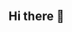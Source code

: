 ## Hi there 👋

<!--
**balijak/balijak** is a ✨ _special_ ✨ repository because its `README.md` (this file) appears on your GitHub profile.

Here are some ideas to get you started:
👋 Hi, I’m Kiran
👀 I’m interested in Data Engineering/Data Aanalyst
📫 How to reach me : balijakiran09@gmail.com
-->
